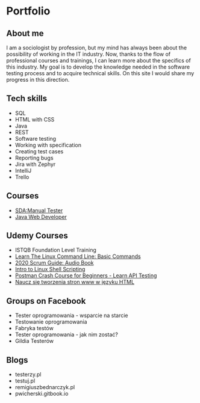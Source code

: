 # Portfolio
## About me
I am a sociologist by profession, but my mind has always been about the possibility of working in the IT industry. Now, thanks to the flow of professional courses and trainings, I can learn more about the specifics of this industry. My goal is to develop the knowledge needed in the software testing process and to acquire technical skills. On this site I would share my progress in this direction.
## Tech skills
  - SQL
  - HTML with CSS
  - Java
  - REST
  - Software testing
  - Working with specification
  - Creating test cases
  - Reporting bugs
  - Jira with Zephyr
  - IntelliJ
  - Trello
## Courses
  - [SDA:Manual Tester](https://sdacademy.pl)
  - [Java Web Developer](https://coderslab.pl)
## Udemy Courses
  - ISTQB Foundation Level Training
  - [Learn The Linux Command Line: Basic Commands](www.udemy.com/certificate/UC-1D9ERKX9)
  - [2020 Scrum Guide: Audio Book](www.udemy.com/certificate/UC-1PDP696L)
  - [Intro to Linux Shell Scripting](www.udemy.com/certificate/UC-3ALTQ1BW)
  - [Postman Crash Course for Beginners - Learn API Testing](www.udemy.com/certificate/UC-80ZEBVI6)
  - [Naucz się tworzenia stron www w języku HTML](www.udemy.com/certificate/UC-43ZOALPV)
## Groups on Facebook
  - Tester oprogramowania - wsparcie na starcie
  - Testowanie oprogramowania
  - Fabryka testów
  - Tester oprogramowania - jak nim zostać?
  - Gildia Testerów
## Blogs
  - testerzy.pl
  - testuj.pl
  - remigiuszbednarczyk.pl
  - pwicherski.gitbook.io
